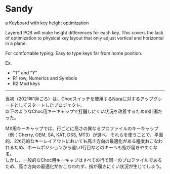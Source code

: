 # Sandy

a Keyboard with key height optimization

Layered PCB will make height differences for each key.
This covers the lack of optimization to physical key layout that only adjust vertical and horizontal in a plane.

For comfortable typing.
Easy to type keys far from home position.

Ex.

- "T" and "Y"
- R1 row, Numerics and Symbols
- R2 Mod keys

---

当初（2021年1月ごろ）は、Chocスイッチを使用する[Nora](https://github.com/jpskenn/Nora)に対するアップグレードとしてスタートしたプロジェクト。  
以下のようなChoc用キーキャップで打鍵しにくい状況を改善するための計画だった。  

MX用キーキャップでは、行ごとに高さの異なるプロファイルのキーキャップ（例：Cherry, OEM, SA, KAT, DSS, MT3）が選べ、それらを使うことで、平面的、2次元的なキーレイアウトにおいても高さ方向の最適化がある程度おこなわれるため、ホームポジションから遠い1行目などのキーへも指が届きやすくなる。  
しかし、一般的なChoc用キーキャプはすべての行で同一のプロファイルであるため、高さ方向の最適化がおこなわれず、指が届きにくい状況が生じてしまう。
